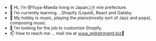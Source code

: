 - 👋 Hi, I’m @Yuya-Maeda living in Japan🇯🇵 mie prefecture.
- 🌱 I’m currently learning ...Shopify (Liquid), React and Gatsby.
- 🎹 My hobby is music, playing the piano(mostly sort of Jazz and pops), composing music.
- 💞️ I’m looking for the job to customize Shopify.
- 📫 How to reach me ... mail me at yuya_m@strmgmt.biz📩

<!---
Yuya-Maeda/Yuya-Maeda is a ✨ special ✨ repository because its `README.md` (this file) appears on your GitHub profile.
You can click the Preview link to take a look at your changes.
--->
